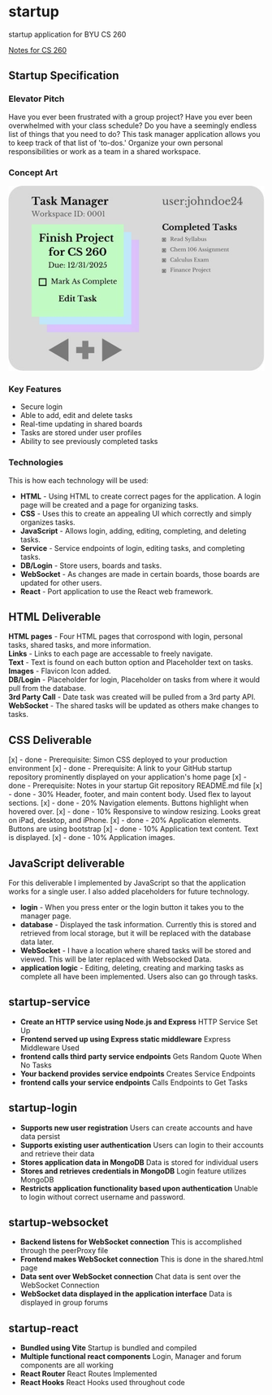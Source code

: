 # startup
startup application for BYU CS 260

[Notes for CS 260](notes.md)


## Startup Specification

### Elevator Pitch

Have you ever been frustrated with a group project? Have you ever been overwhelmed with your class schedule? Do you have a seemingly endless list of things that you need to do? This task manager application allows you to keep track of that list of 'to-dos.' Organize your own personal responsibilities or work as a team in a shared workspace.

### Concept Art

![Sample UI](TaskManagerSampleUI.jpg)

### Key Features

- Secure login
- Able to add, edit and delete tasks
- Real-time updating in shared boards
- Tasks are stored under user profiles
- Ability to see previously completed tasks

### Technologies

This is how each technology will be used: 

- **HTML** - Using HTML to create correct pages for the application. A login page will be created and a page for organizing tasks.
- **CSS** - Uses this to create an appealing UI which correctly and simply organizes tasks.
- **JavaScript** - Allows login, adding, editing, completing, and deleting tasks. 
- **Service**  - Service endpoints of login, editing tasks, and completing tasks.
- **DB/Login** - Store users, boards and tasks. 
- **WebSocket** - As changes are made in certain boards, those boards are updated for other users.
- **React** - Port application to use the React web framework.


## HTML Deliverable

**HTML pages** - Four HTML pages that corrospond with login, personal tasks, shared tasks, and more information.  
**Links** - Links to each page are accessable to freely navigate.  
**Text** - Text is found on each button option and Placeholder text on tasks.  
**Images** - Flavicon Icon added.  
**DB/Login** - Placeholder for login, Placeholder on tasks from where it would pull from the database.  
**3rd Party Call** - Date task was created will be pulled from a 3rd party API.  
**WebSocket** - The shared tasks will be updated as others make changes to tasks.  

## CSS Deliverable

[x] - done - Prerequisite: Simon CSS deployed to your production environment
[x] - done - Prerequisite: A link to your GitHub startup repository prominently displayed on your application's home page
[x] - done - Prerequisite: Notes in your startup Git repository README.md file
[x] - done - 30% Header, footer, and main content body. Used flex to layout sections.
[x] - done - 20% Navigation elements. Buttons highlight when hovered over.
[x] - done - 10% Responsive to window resizing. Looks great on iPad, desktop, and iPhone.
[x] - done - 20% Application elements. Buttons are using bootstrap
[x] - done - 10% Application text content. Text is displayed.
[x] - done - 10% Application images.


## JavaScript deliverable

For this deliverable I implemented by JavaScript so that the application works for a single user. I also added placeholders for future technology.

- **login** - When you press enter or the login button it takes you to the manager page.
- **database** - Displayed the task information. Currently this is stored and retrieved from local storage, but it will be replaced with the database data later.
- **WebSocket** - I have a location where shared tasks will be stored and viewed. This will be later replaced with Websocked Data.
- **application logic** - Editing, deleting, creating and marking tasks as complete all have been implemented. Users also can go through tasks.


## startup-service
- **Create an HTTP service using Node.js and Express** HTTP Service Set Up
- **Frontend served up using Express static middleware** Express Middleware Used
- **frontend calls third party service endpoints** Gets Random Quote When No Tasks
- **Your backend provides service endpoints** Creates Service Endpoints
- **frontend calls your service endpoints** Calls Endpoints to Get Tasks


## startup-login
- **Supports new user registration** Users can create accounts and have data persist
- **Supports existing user authentication** Users can login to their accounts and retrieve their data
- **Stores application data in MongoDB** Data is stored for individual users
- **Stores and retrieves credentials in MongoDB** Login feature utilizes MongoDB
- **Restricts application functionality based upon authentication** Unable to login without correct username and password.

## startup-websocket
- **Backend listens for WebSocket connection** This is accomplished through the peerProxy file
- **Frontend makes WebSocket connection** This is done in the shared.html page
- **Data sent over WebSocket connection** Chat data is sent over the WebSocket Connection
- **WebSocket data displayed in the application interface** Data is displayed in group forums


## startup-react
- **Bundled using Vite** Startup is bundled and compiled
- **Multiple functional react components** Login, Manager and forum components are all working
- **React Router** React Routes Implemented
- **React Hooks** React Hooks used throughout code